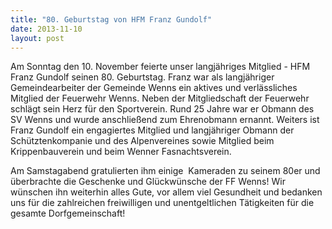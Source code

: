 ```yaml
---
title: "80. Geburtstag von HFM Franz Gundolf"
date: 2013-11-10
layout: post
---
```


Am Sonntag den 10. November feierte unser langjähriges Mitglied - HFM Franz Gundolf seinen 80. Geburtstag. Franz war als langjähriger Gemeindearbeiter der Gemeinde Wenns ein aktives und verlässliches Mitglied der Feuerwehr Wenns. Neben der Mitgliedschaft der Feuerwehr schlägt sein Herz für den Sportverein. Rund 25 Jahre war er Obmann des SV Wenns und wurde anschließend zum Ehrenobmann ernannt. Weiters ist Franz Gundolf ein engagiertes Mitglied und langjähriger Obmann der Schütztenkompanie und des Alpenvereines sowie Mitglied beim Krippenbauverein und beim Wenner Fasnachtsverein.

Am Samstagabend gratulierten ihm einige  Kameraden zu seinem 80er und überbrachte die Geschenke und Glückwünsche der FF Wenns! Wir wünschen ihn weiterhin alles Gute, vor allem viel Gesundheit und bedanken uns für die zahlreichen freiwilligen und unentgeltlichen Tätigkeiten für die gesamte Dorfgemeinschaft!
